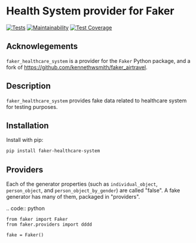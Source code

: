 # Health System provider for Faker
[![Tests](https://github.com/matthttam8411/faker_education/actions/workflows/python-app.yml/badge.svg)](https://github.com/matthttam8411/faker_education/actions/workflows/python-app.yml)
[![Maintainability](https://api.codeclimate.com/v1/badges/180ddde29f8aa4e8c869/maintainability)](https://codeclimate.com/github/matthttam8411/faker_education/maintainability)
[![Test Coverage](https://api.codeclimate.com/v1/badges/180ddde29f8aa4e8c869/test_coverage)](https://codeclimate.com/github/matthttam8411/faker_education/test_coverage)
## Acknowlegements
`faker_healthcare_system` is a provider for the `Faker` Python package, and a fork of https://github.com/kennethwsmith/faker_airtravel.

## Description

`faker_healthcare_system` provides fake data related to healthcare system for testing purposes.
## Installation

Install with pip:
``` bash
pip install faker-healthcare-system
```
Providers
---------
Each of the generator properties (such as ``individual_object``, ``person_object``, and
``person_object_by_gender``) are called "false". A fake generator has many of them,
packaged in "providers".

.. code:: python

    from faker import Faker
    from faker.providers import dddd

    fake = Faker()
 